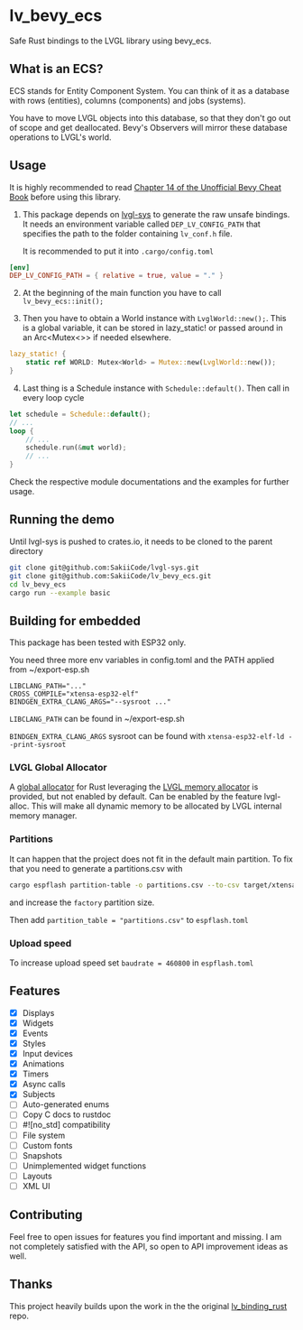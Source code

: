 # lv_bevy_ecs

Safe Rust bindings to the LVGL library using bevy_ecs.

## What is an ECS?

ECS stands for Entity Component System. You can think of it as a database with rows (entities),
columns (components) and jobs (systems).

You have to move LVGL objects into this database,
so that they don't go out of scope and get deallocated. Bevy's Observers will mirror these database operations to LVGL's world.

## Usage

It is highly recommended to read [Chapter 14 of the Unofficial Bevy Cheat Book](https://bevy-cheatbook.github.io/programming.html) before using this library.

1. This package depends on [lvgl-sys](https://github.com/SakiiCode/lvgl-sys) to generate the raw unsafe bindings.
It needs an environment variable called `DEP_LV_CONFIG_PATH` that specifies the path to the folder containing `lv_conf.h` file.

    It is recommended to put it into `.cargo/config.toml`

```toml
[env]
DEP_LV_CONFIG_PATH = { relative = true, value = "." }
```

2. At the beginning of the main function you have to call `lv_bevy_ecs::init();`

3. Then you have to obtain a World instance with `LvglWorld::new();`.
This is a global variable, it can be stored in lazy_static! or passed around in an Arc<Mutex<>> if needed elsewhere.

```rust
lazy_static! {
    static ref WORLD: Mutex<World> = Mutex::new(LvglWorld::new());
}
```

4. Last thing is a Schedule instance with `Schedule::default()`. Then call in every loop cycle

```rust
let schedule = Schedule::default();
// ...
loop {
    // ...
    schedule.run(&mut world);
    // ...
}

```




Check the respective module documentations and the examples for further usage.

## Running the demo

Until lvgl-sys is pushed to crates.io, it needs to be cloned to the parent directory
```sh
git clone git@github.com:SakiiCode/lvgl-sys.git
git clone git@github.com:SakiiCode/lv_bevy_ecs.git
cd lv_bevy_ecs
cargo run --example basic
```

## Building for embedded

This package has been tested with ESP32 only.

You need three more env variables in config.toml and the PATH applied from ~/export-esp.sh
```
LIBCLANG_PATH="..."
CROSS_COMPILE="xtensa-esp32-elf"
BINDGEN_EXTRA_CLANG_ARGS="--sysroot ..."
```

`LIBCLANG_PATH` can be found in ~/export-esp.sh

`BINDGEN_EXTRA_CLANG_ARGS` sysroot can be found with `xtensa-esp32-elf-ld --print-sysroot`

### LVGL Global Allocator
A [global allocator](https://doc.rust-lang.org/std/alloc/trait.GlobalAlloc.html) for Rust leveraging the [LVGL memory allocator](https://github.com/lvgl/lvgl/blob/master/src/misc/lv_mem.h) is provided, but not enabled by default.
Can be enabled by the feature lvgl-alloc. This will make all dynamic memory to be allocated by LVGL internal memory manager.

### Partitions

It can happen that the project does not fit in the default main partition. To fix that you need to generate a partitions.csv with
```sh
cargo espflash partition-table -o partitions.csv --to-csv target/xtensa-esp32-espidf/release/partition-table.bin
```
and increase the `factory` partition size.

Then add `partition_table = "partitions.csv"` to `espflash.toml`


### Upload speed

To increase upload speed set `baudrate = 460800` in `espflash.toml`

## Features

- [x] Displays
- [x] Widgets
- [x] Events
- [x] Styles
- [x] Input devices
- [x] Animations
- [x] Timers
- [x] Async calls
- [x] Subjects
- [ ] Auto-generated enums
- [ ] Copy C docs to rustdoc
- [ ] #![no_std] compatibility
- [ ] File system
- [ ] Custom fonts
- [ ] Snapshots
- [ ] Unimplemented widget functions
- [ ] Layouts
- [ ] XML UI

## Contributing

Feel free to open issues for features you find important and missing. I am not completely satisfied with the API,
so open to API improvement ideas as well.


## Thanks

This project heavily builds upon the work in the the original [lv_binding_rust](https://github.com/lvgl/lv_binding_rust) repo.